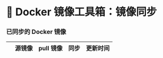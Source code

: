 # 🚀 Docker 镜像工具箱：镜像同步

### 已同步的 Docker 镜像

|   | 源镜像 | pull 镜像 | 同步 | 更新时间 |
| ---- | -------- | --------- | ---- | -------- |
